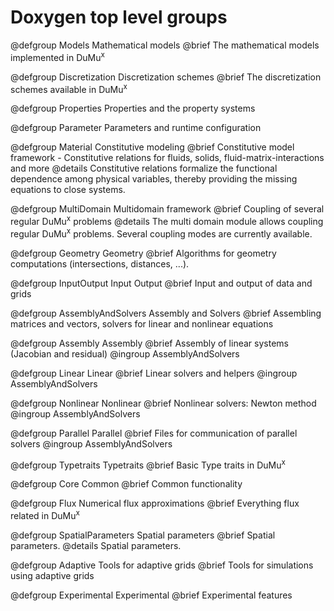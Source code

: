 # Doxygen top level groups

@defgroup Models Mathematical models
@brief The mathematical models implemented in DuMu<sup>x</sup>

@defgroup Discretization Discretization schemes
@brief The discretization schemes available in DuMu<sup>x</sup>

@defgroup Properties Properties and the property systems

@defgroup Parameter Parameters and runtime configuration

@defgroup Material Constitutive modeling
@brief Constitutive model framework - Constitutive relations for fluids, solids, fluid-matrix-interactions and more
@details Constitutive relations formalize the functional dependence among physical variables, thereby providing the missing equations to close systems.

@defgroup MultiDomain Multidomain framework
@brief Coupling of several regular DuMu<sup>x</sup> problems
@details The multi domain module allows coupling regular DuMu<sup>x</sup> problems.
Several coupling modes are currently available.

@defgroup Geometry Geometry
@brief Algorithms for geometry computations (intersections, distances, ...).

@defgroup InputOutput Input Output
@brief Input and output of data and grids

@defgroup AssemblyAndSolvers Assembly and Solvers
@brief Assembling matrices and vectors, solvers for linear and nonlinear equations

<!-- AssemblyAndSolvers subgroups begin -->

@defgroup Assembly Assembly
@brief Assembly of linear systems (Jacobian and residual)
@ingroup AssemblyAndSolvers

@defgroup Linear Linear
@brief Linear solvers and helpers
@ingroup AssemblyAndSolvers

@defgroup Nonlinear Nonlinear
@brief Nonlinear solvers: Newton method
@ingroup AssemblyAndSolvers

@defgroup Parallel Parallel
@brief Files for communication of parallel solvers
@ingroup AssemblyAndSolvers

<!-- AssemblyAndSolvers subgroups end -->

@defgroup Typetraits Typetraits
@brief Basic Type traits in DuMu<sup>x</sup>

@defgroup Core Common
@brief Common functionality

@defgroup Flux Numerical flux approximations
@brief Everything flux related in DuMu<sup>x</sup>

@defgroup SpatialParameters Spatial parameters
@brief Spatial parameters.
@details Spatial parameters.

@defgroup Adaptive Tools for adaptive grids
@brief Tools for simulations using adaptive grids

@defgroup Experimental Experimental
@brief Experimental features
